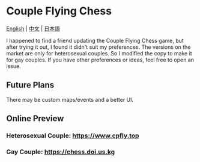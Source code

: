 # Couple Flying Chess
[English](README.md) | [中文](README_zh.md) | [日本語](README_jp.md)  

I happened to find a friend updating the Couple Flying Chess game, but after trying it out, I found it didn't suit my preferences. The versions on the market are only for heterosexual couples. So I modified the copy to make it for gay couples.
If you have other preferences or ideas, feel free to open an issue.
## Future Plans
There may be custom maps/events and a better UI.
## Online Preview
### Heterosexual Couple:  https://www.cpfly.top
### Gay Couple:  https://chess.doi.us.kg

